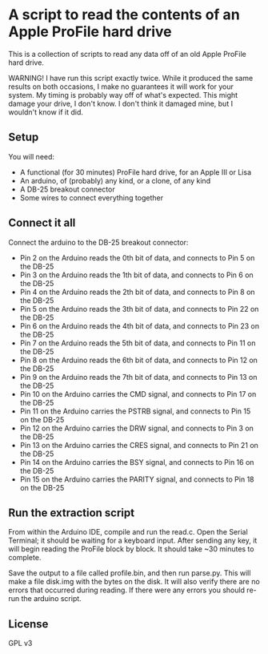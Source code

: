 # A script to read the contents of an Apple ProFile hard drive

This is a collection of scripts to read any data off of an old Apple ProFile hard drive.

WARNING! I have run this script exactly twice. While it produced the same results on both occasions, I make no guarantees it will work for your system. My timing is probably way off of what's expected. This might damage your drive, I don't know. I don't think it damaged mine, but I wouldn't know if it did.

## Setup

You will need:

* A functional (for 30 minutes) ProFile hard drive, for an Apple III or Lisa
* An arduino, of (probably) any kind, or a clone, of any kind
* A DB-25 breakout connector
* Some wires to connect everything together

## Connect it all

Connect the arduino to the DB-25 breakout connector:
* Pin 2 on the Arduino reads the 0th bit of data, and connects to Pin 5 on the DB-25
* Pin 3 on the Arduino reads the 1th bit of data, and connects to Pin 6 on the DB-25
* Pin 4 on the Arduino reads the 2th bit of data, and connects to Pin 8 on the DB-25
* Pin 5 on the Arduino reads the 3th bit of data, and connects to Pin 22 on the DB-25
* Pin 6 on the Arduino reads the 4th bit of data, and connects to Pin 23 on the DB-25
* Pin 7 on the Arduino reads the 5th bit of data, and connects to Pin 11 on the DB-25
* Pin 8 on the Arduino reads the 6th bit of data, and connects to Pin 12 on the DB-25
* Pin 9 on the Arduino reads the 7th bit of data, and connects to Pin 13 on the DB-25
* Pin 10 on the Arduino carries the CMD signal, and connects to Pin 17 on the DB-25
* Pin 11 on the Arduino carries the PSTRB signal, and connects to Pin 15 on the DB-25
* Pin 12 on the Arduino carries the DRW signal, and connects to Pin 3 on the DB-25
* Pin 13 on the Arduino carries the CRES signal, and connects to Pin 21 on the DB-25
* Pin 14 on the Arduino carries the BSY signal, and connects to Pin 16 on the DB-25
* Pin 15 on the Arduino carries the PARITY signal, and connects to Pin 18 on the DB-25

## Run the extraction script

From within the Arduino IDE, compile and run the read.c. Open the Serial Terminal; it should be waiting for a keyboard input. After sending any key, it will begin reading the ProFile block by block. It should take ~30 minutes to complete.

Save the output to a file called profile.bin, and then run parse.py. This will make a file disk.img with the bytes on the disk. It will also verify there are no errors that occurred during reading. If there were any errors you should re-run the arduino script.

## License

GPL v3